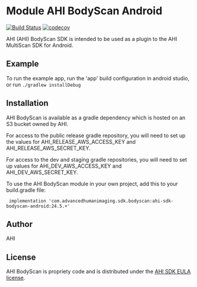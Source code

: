 # Module AHI BodyScan Android

[![Build Status](https://app.bitrise.io/app/f75371a4-7931-4540-885d-89476b3c908c/status.svg?token=G7Maz5awRLy_PevyByBSkw&branch=24.5/dev)](https://app.bitrise.io/app/f75371a4-7931-4540-885d-89476b3c908c)
[![codecov](https://codecov.io/gh/ahi-dev/ahi-sdk-bodyscan-android/branch/24.5/dev/graph/badge.svg?token=Xim1496Qze)](https://codecov.io/gh/ahi-dev/ahi-sdk-bodyscan-android)

AHI (AHI) BodyScan SDK is intended to be used as a plugin to the AHI MultiScan SDK for Android. 

## Example

To run the example app, run the 'app' build configuration in android studio, or run `./gradlew installDebug`

## Installation

AHI BodyScan is available as a gradle dependency which is hosted on an S3 bucket owned by AHI.

For access to the public release gradle repository, you will need to set up the values for AHI_RELEASE_AWS_ACCESS_KEY and AHI_RELEASE_AWS_SECRET_KEY.

For access to the dev and staging gradle repositories, you will need to set up values for AHI_DEV_AWS_ACCESS_KEY and AHI_DEV_AWS_SECRET_KEY.

To use the AHI BodyScan module in your own project, add this to your build.gradle file:

` implementation 'com.advancedhumanimaging.sdk.bodyscan:ahi-sdk-bodyscan-android:24.5.+'`

## Author

AHI

## License

AHI BodyScan is propriety code and is distributed under the [AHI SDK EULA license](https://refdev.advancedhumanimaging.io/LICENSE.md).

